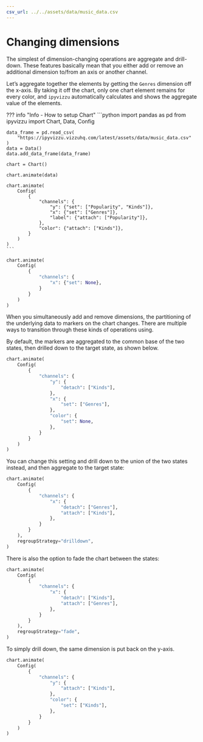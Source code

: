 ```yaml
---
csv_url: ../../assets/data/music_data.csv
---
```


# Changing dimensions

The simplest of dimension-changing operations are aggregate and drill-down.
These features basically mean that you either add or remove an additional
dimension to/from an axis or another channel.

Let’s aggregate together the elements by getting the `Genres` dimension off the
x-axis. By taking it off the chart, only one chart element remains for every
color, and `ipyvizzu` automatically calculates and shows the aggregate value of
the elements.

<div id="tutorial_01"></div>

??? info "Info - How to setup Chart"
    ```python
    import pandas as pd
    from ipyvizzu import Chart, Data, Config

    data_frame = pd.read_csv(
        "https://ipyvizzu.vizzuhq.com/latest/assets/data/music_data.csv"
    )
    data = Data()
    data.add_data_frame(data_frame)

    chart = Chart()

    chart.animate(data)

    chart.animate(
        Config(
            {
                "channels": {
                    "y": {"set": ["Popularity", "Kinds"]},
                    "x": {"set": ["Genres"]},
                    "label": {"attach": ["Popularity"]},
                },
                "color": {"attach": ["Kinds"]},
            }
        )
    )
    ```

```python
chart.animate(
    Config(
        {
            "channels": {
                "x": {"set": None},
            }
        }
    )
)
```

When you simultaneously add and remove dimensions, the partitioning of the
underlying data to markers on the chart changes. There are multiple ways to
transition through these kinds of operations using.

By default, the markers are aggregated to the common base of the two states,
then drilled down to the target state, as shown below.

<div id="tutorial_02"></div>

```python
chart.animate(
    Config(
        {
            "channels": {
                "y": {
                    "detach": ["Kinds"],
                },
                "x": {
                    "set": ["Genres"],
                },
                "color": {
                    "set": None,
                },
            }
        }
    )
)
```

You can change this setting and drill down to the union of the two states
instead, and then aggregate to the target state:

<div id="tutorial_03"></div>

```python
chart.animate(
    Config(
        {
            "channels": {
                "x": {
                    "detach": ["Genres"],
                    "attach": ["Kinds"],
                },
            }
        }
    ),
    regroupStrategy="drilldown",
)
```

There is also the option to fade the chart between the states:

<div id="tutorial_04"></div>

```python
chart.animate(
    Config(
        {
            "channels": {
                "x": {
                    "detach": ["Kinds"],
                    "attach": ["Genres"],
                },
            }
        }
    ),
    regroupStrategy="fade",
)
```

To simply drill down, the same dimension is put back on the y-axis.

<div id="tutorial_05"></div>

```python
chart.animate(
    Config(
        {
            "channels": {
                "y": {
                    "attach": ["Kinds"],
                },
                "color": {
                    "set": ["Kinds"],
                },
            }
        }
    )
)
```

<script src="../changing_dimensions.js"></script>
